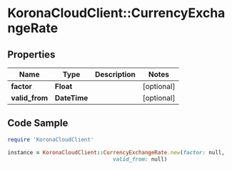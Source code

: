 # KoronaCloudClient::CurrencyExchangeRate

## Properties

Name | Type | Description | Notes
------------ | ------------- | ------------- | -------------
**factor** | **Float** |  | [optional] 
**valid_from** | **DateTime** |  | [optional] 

## Code Sample

```ruby
require 'KoronaCloudClient'

instance = KoronaCloudClient::CurrencyExchangeRate.new(factor: null,
                                 valid_from: null)
```


